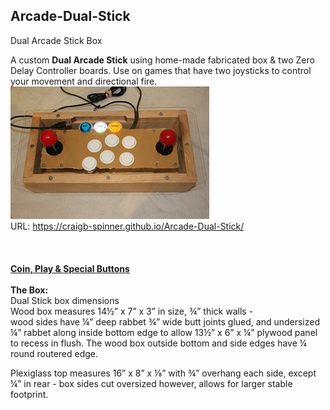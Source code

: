 ## **Arcade-Dual-Stick**
Dual Arcade Stick Box

A custom **Dual Arcade Stick** using home-made fabricated box & two Zero Delay Controller boards. 
Use on games that have two joysticks to control your movement and directional fire.<br/>
[![A](Pics/TNx2/Dual%20Stick.JPG)](Pics/Dual%20Stick.JPG)  
URL: https://craigb-spinner.github.io/Arcade-Dual-Stick/<br/>
<br/> <br/> <br/> 
**[Coin, Play & Special Buttons](https://craigb-spinner.github.io/Arcade-Spinner/Coin-Play-Exit.html)**<br/>
<br/>
**The Box:**  
Dual Stick box dimensions  
Wood box measures 14½” x 7” x 3” in size, ¾” thick walls -   
wood sides have ¼” deep rabbet ¾” wide butt joints glued, and undersized ¼” rabbet along inside bottom edge to allow 13½” x 6” x ¼” plywood panel to recess in flush. The wood box outside bottom and side edges have ¼ round routered edge.  

Plexiglass top measures 16” x 8” x ⅛” with ¾” overhang each side, except ¼” in rear - box sides cut oversized however, allows for larger stable footprint.
